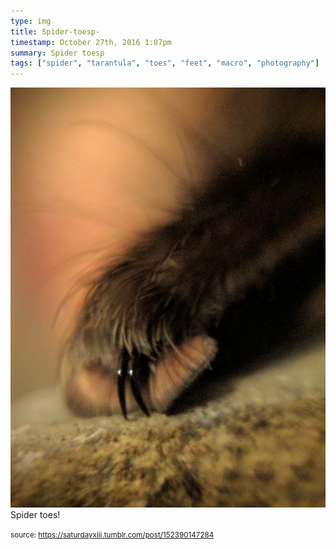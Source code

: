 ```yaml
---
type: img
title: Spider-toesp-
timestamp: October 27th, 2016 1:07pm
summary: Spider toesp 
tags: ["spider", "tarantula", "toes", "feet", "macro", "photography"]
---
```

<img src="../media/152390147284.jpg"/>
                                                                                          <div class="caption">
Spider toes!
 
                                    
                
                
                
                
                                
<small>source: https://saturdayxiii.tumblr.com/post/152390147284</small>
